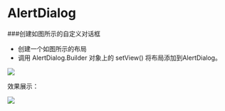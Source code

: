 # AlertDialog

###创建如图所示的自定义对话框

- 创建一个如图所示的布局
- 调用 AlertDialog.Builder 对象上的 setView() 将布局添加到AlertDialog。

![](https://ws1.sinaimg.cn/large/006dRdovgy1fq5ulmymjoj30ar08ct9i.jpg)

效果展示：

![](https://ws1.sinaimg.cn/large/006dRdovgy1fq5umtht1hj30cb0msmza.jpg)